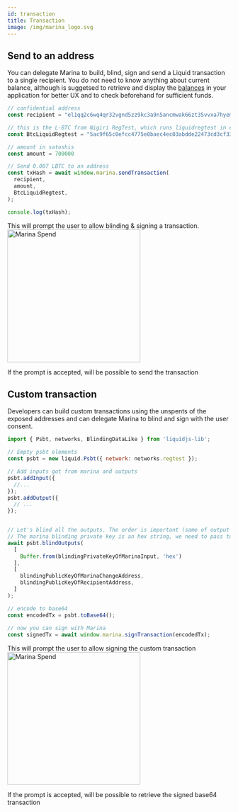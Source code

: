 ```yaml
---
id: transaction
title: Transaction
image: /img/marina_logo.svg
---
```


## Send to an address

You can delegate Marina to build, blind, sign and send a Liquid transaction to a single recipient. You do not need to know anything about current balance, although is suggetsed to retrieve and display the [balances](balances.md) in your application for better UX and to check beforehand for sufficient funds.


```js
// confidential address
const recipient = "el1qq2c6wq4qr32vgnd5zz9kc3a9n5ancmwak66zt35vvxa7hyemqw773mtlp8z0mmwm6y5tfcq53qv5y9rfq83kqfwwquxvepy6g"

// this is the L-BTC from Nigiri RegTest, which runs liquidregtest in elements.conf
const BtcLiquidRegtest = "5ac9f65c0efcc4775e0baec4ec03abdde22473cd3cf33c0419ca290e0751b225"

// amount in satoshis
const amount = 700000

// Send 0.007 LBTC to an address
const txHash = await window.marina.sendTransaction(
  recipient,
  amount,
  BtcLiquidRegtest,
);

console.log(txHash);
```

This will prompt the user to allow blinding & signing a transaction.
<img src="/img/marina_spend.png" alt="Marina Spend" width="300"/>

If the prompt is accepted, will be possible to send the transaction



## Custom transaction

Developers can build custom transactions using the unspents of the exposed addresses and can delegate Marina to blind and sign with the user consent.



```js
import { Psbt, networks, BlindingDataLike } from 'liquidjs-lib';

// Empty psbt elements
const psbt = new liquid.Psbt({ network: networks.regtest });

// Add inputs got from marina and outputs 
psbt.addInput({
  //...
});
psbt.addOutput({
  // ...
});


// Let's blind all the outputs. The order is important (same of output and some blinding key)
// The marina blinding private key is an hex string, we need to pass to Buffer.
await psbt.blindOutputs(
  [
    Buffer.from(blindingPrivateKeyOfMarinaInput, 'hex')
  ],
  [
    blindingPublicKeyOfMarinaChangeAddress,
    blindingPublicKeyOfRecipientAddress,
  ]
);

// encode to base64
const encodedTx = psbt.toBase64();
        
// now you can sign with Marina
const signedTx = await window.marina.signTransaction(encodedTx);
```


This will prompt the user to allow signing the custom transaction
<img src="/img/marina_spend.png" alt="Marina Spend" width="300"/>

If the prompt is accepted, will be possible to retrieve the signed base64 transaction


